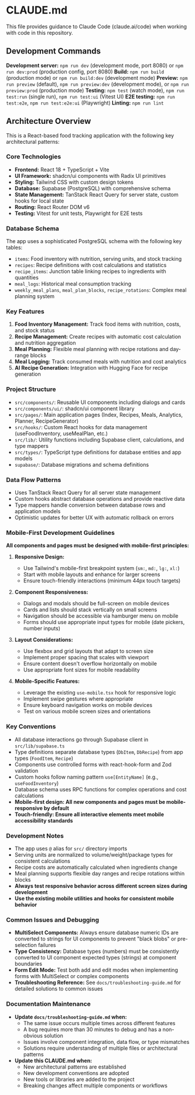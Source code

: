 # CLAUDE.md

This file provides guidance to Claude Code (claude.ai/code) when working with code in this repository.

## Development Commands

**Development server:** `npm run dev` (development mode, port 8080) or `npm run dev:prod` (production config, port 8080)
**Build:** `npm run build` (production mode) or `npm run build:dev` (development mode)
**Preview:** `npm run preview` (default), `npm run preview:dev` (development mode), or `npm run preview:prod` (production mode)
**Testing:** `npm test` (watch mode), `npm run test:run` (single run), `npm run test:ui` (Vitest UI)
**E2E testing:** `npm run test:e2e`, `npm run test:e2e:ui` (Playwright)
**Linting:** `npm run lint`

## Architecture Overview

This is a React-based food tracking application with the following key architectural patterns:

### Core Technologies
- **Frontend:** React 18 + TypeScript + Vite
- **UI Framework:** shadcn/ui components with Radix UI primitives
- **Styling:** Tailwind CSS with custom design tokens
- **Database:** Supabase (PostgreSQL) with comprehensive schema
- **State Management:** TanStack React Query for server state, custom hooks for local state
- **Routing:** React Router DOM v6
- **Testing:** Vitest for unit tests, Playwright for E2E tests

### Database Schema
The app uses a sophisticated PostgreSQL schema with the following key tables:
- `items`: Food inventory with nutrition, serving units, and stock tracking
- `recipes`: Recipe definitions with cost calculations and statistics
- `recipe_items`: Junction table linking recipes to ingredients with quantities
- `meal_logs`: Historical meal consumption tracking
- `weekly_meal_plans`, `meal_plan_blocks`, `recipe_rotations`: Complex meal planning system

### Key Features
1. **Food Inventory Management:** Track food items with nutrition, costs, and stock status
2. **Recipe Management:** Create recipes with automatic cost calculation and nutrition aggregation
3. **Meal Planning:** Flexible meal planning with recipe rotations and day-range blocks
4. **Meal Logging:** Track consumed meals with nutrition and cost analytics
5. **AI Recipe Generation:** Integration with Hugging Face for recipe generation

### Project Structure
- `src/components/`: Reusable UI components including dialogs and cards
- `src/components/ui/`: shadcn/ui component library
- `src/pages/`: Main application pages (Index, Recipes, Meals, Analytics, Planner, RecipeGenerator)
- `src/hooks/`: Custom React hooks for data management (useFoodInventory, useMealPlan, etc.)
- `src/lib/`: Utility functions including Supabase client, calculations, and type mappers
- `src/types/`: TypeScript type definitions for database entities and app models
- `supabase/`: Database migrations and schema definitions

### Data Flow Patterns
- Uses TanStack React Query for all server state management
- Custom hooks abstract database operations and provide reactive data
- Type mappers handle conversion between database rows and application models
- Optimistic updates for better UX with automatic rollback on errors

### Mobile-First Development Guidelines

**All components and pages must be designed with mobile-first principles:**

1. **Responsive Design:**
   - Use Tailwind's mobile-first breakpoint system (`sm:`, `md:`, `lg:`, `xl:`)
   - Start with mobile layouts and enhance for larger screens
   - Ensure touch-friendly interactions (minimum 44px touch targets)

2. **Component Responsiveness:**
   - Dialogs and modals should be full-screen on mobile devices
   - Cards and lists should stack vertically on small screens
   - Navigation should be accessible via hamburger menu on mobile
   - Forms should use appropriate input types for mobile (date pickers, number inputs)

3. **Layout Considerations:**
   - Use flexbox and grid layouts that adapt to screen size
   - Implement proper spacing that scales with viewport
   - Ensure content doesn't overflow horizontally on mobile
   - Use appropriate font sizes for mobile readability

4. **Mobile-Specific Features:**
   - Leverage the existing `use-mobile.tsx` hook for responsive logic
   - Implement swipe gestures where appropriate
   - Ensure keyboard navigation works on mobile devices
   - Test on various mobile screen sizes and orientations

### Key Conventions
- All database interactions go through Supabase client in `src/lib/supabase.ts`
- Type definitions separate database types (`DbItem`, `DbRecipe`) from app types (`FoodItem`, `Recipe`)
- Components use controlled forms with react-hook-form and Zod validation
- Custom hooks follow naming pattern `use[EntityName]` (e.g., `useFoodInventory`)
- Database schema uses RPC functions for complex operations and cost calculations
- **Mobile-first design: All new components and pages must be mobile-responsive by default**
- **Touch-friendly: Ensure all interactive elements meet mobile accessibility standards**

### Development Notes
- The app uses `@` alias for `src/` directory imports
- Serving units are normalized to volume/weight/package types for consistent calculations
- Recipe costs are automatically calculated when ingredients change
- Meal planning supports flexible day ranges and recipe rotations within blocks
- **Always test responsive behavior across different screen sizes during development**
- **Use the existing mobile utilities and hooks for consistent mobile behavior**

### Common Issues and Debugging
- **MultiSelect Components:** Always ensure database numeric IDs are converted to strings for UI components to prevent "black blobs" or pre-selection failures
- **Type Consistency:** Database types (numbers) must be consistently converted to UI component expected types (strings) at component boundaries
- **Form Edit Mode:** Test both add and edit modes when implementing forms with MultiSelect or complex components
- **Troubleshooting Reference:** See `docs/troubleshooting-guide.md` for detailed solutions to common issues

### Documentation Maintenance
- **Update `docs/troubleshooting-guide.md` when:**
  - The same issue occurs multiple times across different features
  - A bug requires more than 30 minutes to debug and has a non-obvious solution
  - Issues involve component integration, data flow, or type mismatches
  - Solutions require understanding of multiple files or architectural patterns
- **Update this CLAUDE.md when:**
  - New architectural patterns are established
  - New development conventions are adopted
  - New tools or libraries are added to the project
  - Breaking changes affect multiple components or workflows